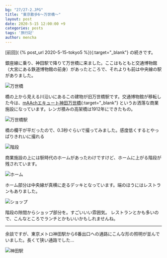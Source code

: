 ```yaml
---
bg: "27/27-2.JPG"
title: "東京散歩6～万世橋～"
layout: post
date: 2020-5-15 12:00:00 +9
categories: posts
tags: '旅行記'
author: mencha
---
```


[前回]( {% post_url 2020-5-15-tokyo5 %}){:target="_blank"} の続きです。

銀座線に乗り、神田駅で降りて万世橋に来ました。ここはもともと交通博物館（大宮にある鉄道博物館の前身）があったところで、それよりも前は中央線の駅がありました。

![万世橋](https://drive.google.com/uc?export=view&id=1mqAmPH-8obW99u3GkQgYfwyw95GcaW4A)

<!--more-->
橋の上から見える川沿いにあるこの建物が旧万世橋駅です。交通博物館が移転した今は、[mAAchエキュート神田万世橋](https://www.ecute.jp/maach){:target="_blank"} というお洒落な商業施設になっています。レンガ積みの高架橋は1912年にできたもの。

![万世橋駅](https://drive.google.com/uc?export=view&id=1vM66WzZkho-er26ttJDyaZV47STjykh-)

橋の欄干が平だったので、0.3秒ぐらいで撮ってみました。感度低くするとやっぱりきれいに撮れる

![階段](https://drive.google.com/uc?export=view&id=1Ks-wqZHOJStwET6Ipm33CZdsU19p3dNI)

商業施設の上には駅時代のホームがあったわけですけど、ホームに上がる階段が残されています。

![ホーム](https://drive.google.com/uc?export=view&id=1LGw1PuJ-z4B6op243vYSDZdv-mNShoq7)

ホーム部分は中央線が真横に走るデッキとなっています。端のほうにはレストランもありました。

![ショップ](https://drive.google.com/uc?export=view&id=1FAT1o4huNTUTJkNjyBavvr9Vee4C4480)

階段の隙間からショップ部分を。すごいいい雰囲気。
レストランとかも多いので、こんなところでランチとかもいいかもしれませんね。



---
余談ですが、東京メトロ神田駅から6番出口への通路にこんな形の照明が並んでいました。長くて狭い通路でした...

![神田駅](https://drive.google.com/uc?export=view&id=1Wb6w2cCD5wiF8Ljs5i1KIPJLHgaNiFaN)
